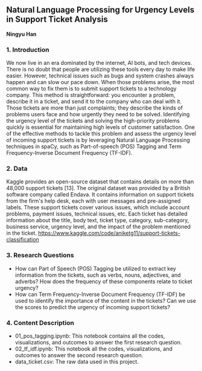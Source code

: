 ## Natural Language Processing for Urgency Levels in Support Ticket Analysis
**Ningyu Han**

### 1. Introduction
We now live in an era dominated by the internet, AI bots, and tech devices. There is no doubt that people are utilizing these tools every day to make life easier. However, technical issues such as bugs and system crashes always happen and can slow our pace down. When those problems arise, the most common way to fix them is to submit support tickets to a technology company. This method is straightforward: you encounter a problem, describe it in a ticket, and send it to the company who can deal with it. Those tickets are more than just complaints; they describe the kinds of problems users face and how urgently they need to be solved. Identifying the urgency level of the tickets and solving the high-priority problems quickly is essential for maintaining high levels of customer satisfaction. One of the effective methods to tackle this problem and assess the urgency level of incoming support tickets is by leveraging Natural Language Processing techniques in spaCy, such as Part-of-speech (POS) Tagging and Term Frequency-Inverse Document Frequency (TF-IDF).

### 2. Data
Kaggle provides an open-source dataset that contains details on more than 48,000 support tickets [13]. The original dataset was provided by a British software company called Endava. It contains information on support tickets from the firm's help desk, each with user messages and pre-assigned labels. These support tickets cover various issues, which include account problems, payment issues, technical issues, etc. Each ticket has detailed information about the title, body text, ticket type, category, sub-category, business service, urgency level, and the impact of the problem mentioned in the ticket.
https://www.kaggle.com/code/aniketg11/support-tickets-classification

### 3. Research Questions
- How can Part of Speech (POS) Tagging be utilized to extract key information from the tickets, such as verbs, nouns, adjectives, and adverbs? How does the frequency of these components relate to ticket urgency?
- How can Term Frequency-Inverse Document Frequency (TF-IDF) be used to identify the importance of the content in the tickets? Can we use the scores to predict the urgency of incoming support tickets?

### 4. Content Description
- 01_pos_tagging.ipynb: This notebook contains all the codes, visualizations, and outcomes to answer the first research question.
- 02_tf_idf.ipynb: This notebook all the codes, visualizations, and outcomes to answer the second research question.
- data_ticket.csv: The raw data used in this project.
